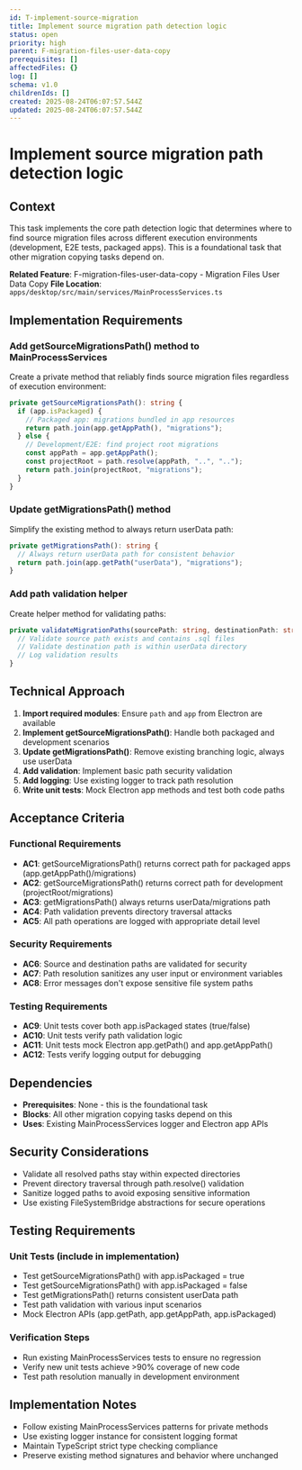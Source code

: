 ```yaml
---
id: T-implement-source-migration
title: Implement source migration path detection logic
status: open
priority: high
parent: F-migration-files-user-data-copy
prerequisites: []
affectedFiles: {}
log: []
schema: v1.0
childrenIds: []
created: 2025-08-24T06:07:57.544Z
updated: 2025-08-24T06:07:57.544Z
---
```


# Implement source migration path detection logic

## Context

This task implements the core path detection logic that determines where to find source migration files across different execution environments (development, E2E tests, packaged apps). This is a foundational task that other migration copying tasks depend on.

**Related Feature**: F-migration-files-user-data-copy - Migration Files User Data Copy
**File Location**: `apps/desktop/src/main/services/MainProcessServices.ts`

## Implementation Requirements

### Add getSourceMigrationsPath() method to MainProcessServices

Create a private method that reliably finds source migration files regardless of execution environment:

```typescript
private getSourceMigrationsPath(): string {
  if (app.isPackaged) {
    // Packaged app: migrations bundled in app resources
    return path.join(app.getAppPath(), "migrations");
  } else {
    // Development/E2E: find project root migrations
    const appPath = app.getAppPath();
    const projectRoot = path.resolve(appPath, "..", "..");
    return path.join(projectRoot, "migrations");
  }
}
```

### Update getMigrationsPath() method

Simplify the existing method to always return userData path:

```typescript
private getMigrationsPath(): string {
  // Always return userData path for consistent behavior
  return path.join(app.getPath("userData"), "migrations");
}
```

### Add path validation helper

Create helper method for validating paths:

```typescript
private validateMigrationPaths(sourcePath: string, destinationPath: string): void {
  // Validate source path exists and contains .sql files
  // Validate destination path is within userData directory
  // Log validation results
}
```

## Technical Approach

1. **Import required modules**: Ensure `path` and `app` from Electron are available
2. **Implement getSourceMigrationsPath()**: Handle both packaged and development scenarios
3. **Update getMigrationsPath()**: Remove existing branching logic, always use userData
4. **Add validation**: Implement basic path security validation
5. **Add logging**: Use existing logger to track path resolution
6. **Write unit tests**: Mock Electron app methods and test both code paths

## Acceptance Criteria

### Functional Requirements

- **AC1**: getSourceMigrationsPath() returns correct path for packaged apps (app.getAppPath()/migrations)
- **AC2**: getSourceMigrationsPath() returns correct path for development (projectRoot/migrations)
- **AC3**: getMigrationsPath() always returns userData/migrations path
- **AC4**: Path validation prevents directory traversal attacks
- **AC5**: All path operations are logged with appropriate detail level

### Security Requirements

- **AC6**: Source and destination paths are validated for security
- **AC7**: Path resolution sanitizes any user input or environment variables
- **AC8**: Error messages don't expose sensitive file system paths

### Testing Requirements

- **AC9**: Unit tests cover both app.isPackaged states (true/false)
- **AC10**: Unit tests verify path validation logic
- **AC11**: Unit tests mock Electron app.getPath() and app.getAppPath()
- **AC12**: Tests verify logging output for debugging

## Dependencies

- **Prerequisites**: None - this is the foundational task
- **Blocks**: All other migration copying tasks depend on this
- **Uses**: Existing MainProcessServices logger and Electron app APIs

## Security Considerations

- Validate all resolved paths stay within expected directories
- Prevent directory traversal through path.resolve() validation
- Sanitize logged paths to avoid exposing sensitive information
- Use existing FileSystemBridge abstractions for secure operations

## Testing Requirements

### Unit Tests (include in implementation)

- Test getSourceMigrationsPath() with app.isPackaged = true
- Test getSourceMigrationsPath() with app.isPackaged = false
- Test getMigrationsPath() returns consistent userData path
- Test path validation with various input scenarios
- Mock Electron APIs (app.getPath, app.getAppPath, app.isPackaged)

### Verification Steps

- Run existing MainProcessServices tests to ensure no regression
- Verify new unit tests achieve >90% coverage of new code
- Test path resolution manually in development environment

## Implementation Notes

- Follow existing MainProcessServices patterns for private methods
- Use existing logger instance for consistent logging format
- Maintain TypeScript strict type checking compliance
- Preserve existing method signatures and behavior where unchanged
